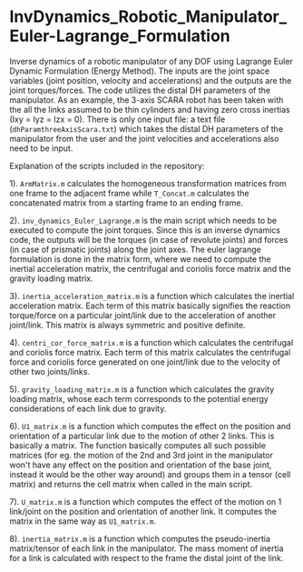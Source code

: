 # InvDynamics_Robotic_Manipulator_Euler-Lagrange_Formulation
Inverse dynamics of a robotic manipulator of any DOF using Lagrange Euler Dynamic Formulation (Energy Method). The inputs are the joint space variables (joint position, velocity and accelerations) and the outputs are the joint torques/forces.
The code utilizes the distal DH parameters of the manipulator. As an example, the 3-axis SCARA robot has been taken with the all the links assumed to be thin cylinders and having zero cross inertias (Ixy = Iyz = Izx = 0).
There is only one input file: a text file (`dhParamthreeAxisScara.txt`) which takes the distal DH parameters of the manipulator from the user and the joint velocities and accelerations also need to be input.

Explanation of the scripts included in the repository:

1). `ArmMatrix.m` calculates the homogeneous transformation matrices from one frame to the adjacent frame while `T_Concat.m` calculates the concatenated matrix from a starting frame to an ending frame. 

2). `inv_dynamics_Euler_Lagrange.m` is the main script which needs to be executed to compute the joint torques. Since this is an inverse dynamics code, the outputs will be the torques (in case of revolute joints) and forces (in case of prismatic joints) along the joint axes. The euler lagrange formulation is done in the matrix form, where we need to compute the inertial acceleration matrix, the centrifugal and coriolis force matrix and the gravity loading matrix.

3). `inertia_acceleration_matrix.m` is a function which calculates the inertial acceleration matrix. Each term of this matrix basically signifies the reaction torque/force on a particular joint/link due to the acceleration of another joint/link. This matrix is always symmetric and positive definite.

4). `centri_cor_force_matrix.m` is a function which calculates the centrifugal and coriolis force matrix. Each term of this matrix calculates the centrifugal force and coriolis force generated on one joint/link due to the velocity of other two joints/links.

5). `gravity_loading_matrix.m` is a function which calculates the gravity loading matrix, whose each term corresponds to the potential energy considerations of each link due to gravity. 

6). `U1_matrix.m` is a function which computes the effect on the position and orientation of a particular link due to the motion of other 2 links. This is basically a matrix. The function basically computes all such possible matrices (for eg. the motion of the 2nd and 3rd joint in the manipulator won't have any effect on the position and orientation of the base joint, instead it would be the other way around) and groups them in a tensor (cell matrix) and returns the cell matrix when called in the main script.

7). `U_matrix.m` is a function which computes the effect of the motion on 1 link/joint on the position and orientation of another link. It computes the matrix in the same way as `U1_matrix.m`.

8). `inertia_matrix.m` is a function which computes the pseudo-inertia matrix/tensor of each link in the manipulator. The mass moment of inertia for a link is calculated with respect to the frame the distal joint of the link.


